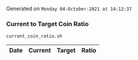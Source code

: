Generated on `Monday 04-October-2021 at 14:12:37`

### Current to Target Coin Ratio
`current_coin_ratio.sh`

Date|Current|Target|Ratio
---|---|---|---
